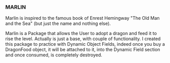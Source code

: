 ### MARLIN ###

Marlin is inspired to the famous book of Enrest Hemingway "The Old Man and the Sea" (but just the name and nothing else).

Marlin is a Package that allows the User to adopt a dragon and feed it to rise the level. Actually is just a base, with couple of functionality.
I created this package to practice with Dynamic Object Fields, indeed once you buy a DragonFood object, it will be attached to it, into the Dynamic Field section and once
consumed, is completely destroyed.
